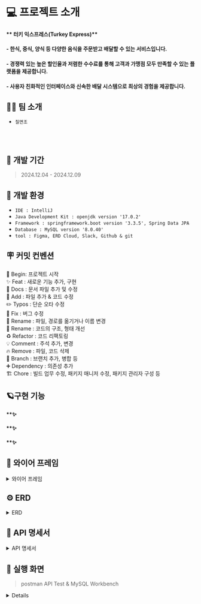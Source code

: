 # 💻 프로젝트 소개
#### ** 터키 익스프레스(Turkey Express)**
#### - 한식, 중식, 양식 등 다양한 음식을 주문받고 배달할 수 있는 서비스입니다.
#### - 경쟁력 있는 높은 할인율과 저렴한 수수료를 통해 고객과 가맹점 모두 만족할 수 있는 플랫폼을 제공합니다.
#### - 사용자 친화적인 인터페이스와 신속한 배달 시스템으로 최상의 경험을 제공합니다.


## 👨‍💻 팀 소개
- `칠면조` <br>
<br>

<br> 

## 🚀 개발 기간
> 2024.12.04 - 2024.12.09

## 🌱 개발 환경
- `IDE : IntelliJ`
- `Java Development Kit : openjdk version '17.0.2'`
- `Framework : springframework.boot version '3.3.5', Spring Data JPA`
- `Database : MySQL version '8.0.40'`
- `tool : Figma, ERD Cloud, Slack, Github & git`

## 🪧 커밋 컨벤션
🎉 Begin: 프로젝트 시작 <br>
✨ Feat : 새로운 기능 추가, 구현<br>
📝 Docs : 문서 파일 추가 및 수정<br>
🔧 Add :  파일 추가 & 코드 수정<br>
✏️ Typos : 단순 오타 수정<br>
🐛 Fix : 버그 수정<br>
🚚 Rename : 파일, 경로를 옮기거나 이름 변경<br>
🎨 Rename : 코드의 구조, 형태 개선<br>
♻️ Refactor : 코드 리팩토링<br>
💡 Comment : 주석 추가, 변경<br>
🔥 Remove : 파일, 코드 삭제<br>
🔀 Branch : 브랜치 추가, 병합 등<br>
➕ Dependency : 의존성 추가<br>
🏗️ Chore : 빌드 업무 수정, 패키지 매니저 수정, 패키지 관리자 구성 등

## 🪐구현 기능

#### **✨


#### **✨


#### **✨


## 📅 와이어 프레임
<details>
<summary>와이어 프레임</summary>

</details>

## ⚙️ ERD
<details>
<summary>ERD</summary>

</details>

## 📑 API 명세서
<details>
<summary>API 명세서</summary>

</details>

## 🌟 실행 화면
> postman API Test &  MySQL Workbench
<details>
</details>
